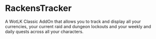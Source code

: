 # RackensTracker
A WotLK Classic AddOn that allows you to track and display all your currencies, your current raid and dungeon lockouts and your weekly and daily quests across all your characters.

